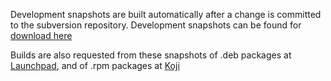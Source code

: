Development snapshots are built automatically after a change is committed to the subversion repository.  Development snapshots can be found for [download here](http://www.dronecode.org.uk/pidgin-musictracker-snapshot/?M=D)

Builds are also requested from these snapshots of .deb packages at [Launchpad](http://launchpad.net/~jon-turney/+archive), and of .rpm packages at [Koji](http://koji.fedoraproject.org/koji/tasks?state=all&owner=jturney&view=tree&method=all&order=-completion_time)